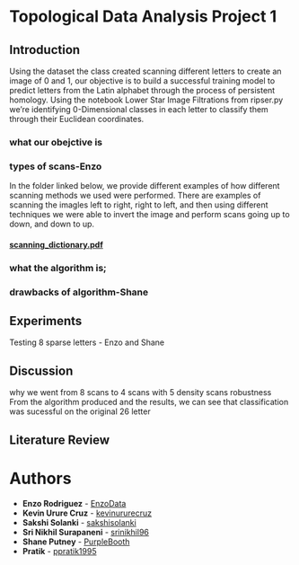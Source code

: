 # Topological Data Analysis Project 1

## Introduction
Using the dataset the class created scanning different letters to create an image of 0 and 1, our objective is to build a successful training model to predict letters from the Latin alphabet through the process of persistent homology. 
Using the notebook Lower Star Image Filtrations from ripser.py we’re identifying 0-Dimensional classes in each letter to classify them through their Euclidean coordinates.
### what our obejctive is 
### types of scans-Enzo
In the folder linked below, we provide different examples of how different scanning methods we used were performed. There are examples of scanning the imagles left to right, right to left, and then using different techniques we were able to invert the image and perform scans going up to down, and down to up. 
#### [scanning_dictionary.pdf](https://github.com/EnzoData/TDA_Project1/tree/master/Scanning%20Methods)
### what the algorithm is;
### drawbacks of algorithm-Shane

## Experiments
Testing 8 sparse letters - Enzo and Shane 

## Discussion 
why we went from 8 scans to 4 scans with 5 density scans
robustness 
From the algorithm produced and the results, we can see that classification was sucessful on the original 26 letter


## Literature Review

# Authors

* **Enzo Rodriguez** - [EnzoData](https://github.com/EnzoData)
* **Kevin Urure Cruz** - [kevinururecruz](https://github.com/kevinururecruz)
* **Sakshi Solanki** - [sakshisolanki](https://github.com/sakshisolanki)
* **Sri Nikhil Surapaneni** - [srinikhil96](https://github.com/srinikhil96)
* **Shane Putney** - [PurpleBooth](https://github.com/ShanePutney)
* **Pratik** - [ppratik1995](https://github.com/ppratik1995)

